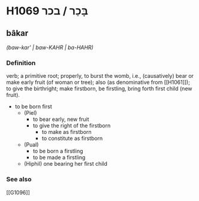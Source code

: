 # H1069 בָּכַר / בכר

## bâkar

_(baw-kar' | baw-KAHR | ba-HAHR)_

### Definition

verb; a primitive root; properly, to burst the womb, i.e., (causatively) bear or make early fruit (of woman or tree); also (as denominative from [[H1061]]); to give the birthright; make firstborn, be firstling, bring forth first child (new fruit).

- to be born first
    - (Piel)
        - to bear early, new fruit
        - to give the right of the firstborn
            - to make as firstborn
            - to constitute as firstborn
    - (Pual)
        - to be born a firstling
        - to be made a firstling
    - (Hiphil) one bearing her first child
### See also

[[G1096]]

